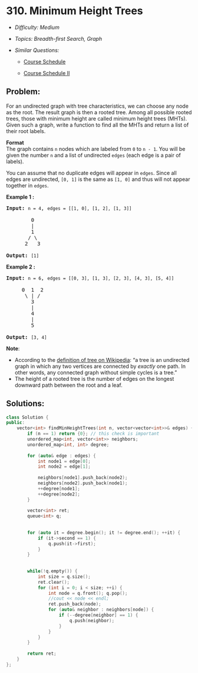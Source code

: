 # 310. Minimum Height Trees

* *Difficulty: Medium*

* *Topics: Breadth-first Search, Graph*

* *Similar Questions:*

  * [Course Schedule](course-schedule.md)

  * [Course Schedule II](course-schedule-ii.md)

## Problem:

<p>For an undirected graph with tree characteristics, we can choose any node as the root. The result graph is then a rooted tree. Among all possible rooted trees, those with minimum height are called minimum height trees (MHTs). Given such a graph, write a function to find all the MHTs and return a list of their root labels.</p>

<p><b>Format</b><br />
The graph contains <code>n</code> nodes which are labeled from <code>0</code> to <code>n - 1</code>. You will be given the number <code>n</code> and a list of undirected <code>edges</code> (each edge is a pair of labels).</p>

<p>You can assume that no duplicate edges will appear in <code>edges</code>. Since all edges are undirected, <code>[0, 1]</code> is the same as <code>[1, 0]</code> and thus will not appear together in <code>edges</code>.</p>

<p><b>Example 1 :</b></p>

<pre>
<strong>Input:</strong> <code>n = 4</code>, <code>edges = [[1, 0], [1, 2], [1, 3]]</code>

        0
        |
        1
       / \
      2   3 

<strong>Output:</strong> <code>[1]</code>
</pre>

<p><b>Example 2 :</b></p>

<pre>
<strong>Input:</strong> <code>n = 6</code>, <code>edges = [[0, 3], [1, 3], [2, 3], [4, 3], [5, 4]]</code>

     0  1  2
      \ | /
        3
        |
        4
        |
        5 

<strong>Output:</strong> <code>[3, 4]</code></pre>

<p><b>Note</b>:</p>

<ul>
	<li>According to the <a href="https://en.wikipedia.org/wiki/Tree_(graph_theory)" target="_blank">definition of tree on Wikipedia</a>: &ldquo;a tree is an undirected graph in which any two vertices are connected by <i>exactly</i> one path. In other words, any connected graph without simple cycles is a tree.&rdquo;</li>
	<li>The height of a rooted tree is the number of edges on the longest downward path between the root and a leaf.</li>
</ul>

## Solutions:

```c++
class Solution {
public:
    vector<int> findMinHeightTrees(int n, vector<vector<int>>& edges) {
        if (n == 1) return {0}; // this check is important
        unordered_map<int, vector<int>> neighbors;
        unordered_map<int, int> degree;
        
        for (auto& edge : edges) {
            int node1 = edge[0];
            int node2 = edge[1];
            
            neighbors[node1].push_back(node2);
            neighbors[node2].push_back(node1);
            ++degree[node1];
            ++degree[node2];
        }
        
        vector<int> ret;
        queue<int> q;
        
        
        for (auto it = degree.begin(); it != degree.end(); ++it) {
            if (it->second == 1) {
                q.push(it->first);
            }
        }
        
        
        while(!q.empty()) {
            int size = q.size();
            ret.clear();
            for (int i = 0; i < size; ++i) {
                int node = q.front(); q.pop();
                //cout << node << endl;
                ret.push_back(node);
                for (auto& neighbor : neighbors[node]) {
                    if (--degree[neighbor] == 1) {
                        q.push(neighbor);
                    }
                }
            }
        }
        
        return ret;
    }
};
```

